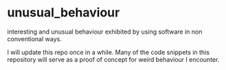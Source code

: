 # unusual_behaviour
interesting and unusual behaviour exhibited by using software in non conventional ways.

I will update this repo once in a while. Many of the code snippets in this  repository will serve as a proof of concept for weird behaviour I encounter.
